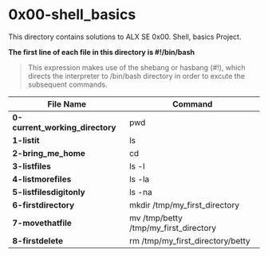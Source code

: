 # 0x00-shell_basics

This directory contains solutions to ALX SE 0x00. Shell, basics Project.

**The first line of each file in this directory is #!/bin/bash**
>This expression makes use of the shebang or hasbang (#!), which directs the interpreter to /bin/bash directory in order to excute the subsequent commands.

|File Name | Command |
| -------- | ------- |
|**0-current_working_directory** | pwd |
| **1-listit** | ls |
| **2-bring_me_home** | cd |
| **3-listfiles** | ls -l |
| **4-listmorefiles** | ls -la|
| **5-listfilesdigitonly** | ls -na |
| **6-firstdirectory** | mkdir /tmp/my_first_directory |
| **7-movethatfile** | mv /tmp/betty /tmp/my_first_directory |
| **8-firstdelete** | rm /tmp/my_first_directory/betty |